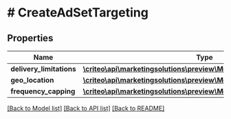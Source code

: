 # # CreateAdSetTargeting

## Properties

Name | Type | Description | Notes
------------ | ------------- | ------------- | -------------
**delivery_limitations** | [**\criteo\api\marketingsolutions\preview\Model\AdSetDeliveryLimitations**](AdSetDeliveryLimitations.md) |  | [optional]
**geo_location** | [**\criteo\api\marketingsolutions\preview\Model\CreateAdSetGeoLocation**](CreateAdSetGeoLocation.md) |  | [optional]
**frequency_capping** | [**\criteo\api\marketingsolutions\preview\Model\AdSetFrequencyCapping**](AdSetFrequencyCapping.md) |  |

[[Back to Model list]](../../README.md#models) [[Back to API list]](../../README.md#endpoints) [[Back to README]](../../README.md)

